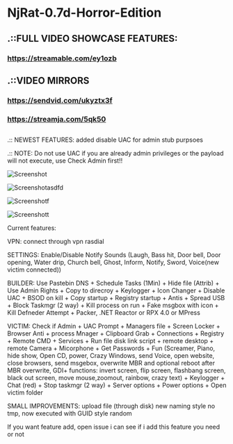 # NjRat-0.7d-Horror-Edition

## .::FULL VIDEO SHOWCASE FEATURES: 
### https://streamable.com/ey1ozb
## .::VIDEO MIRRORS
### https://sendvid.com/ukyztx3f
### https://streamja.com/5qk50
##

.:: NEWEST FEATURES: added disable UAC for admin stub purpsoes

.:: NOTE: Do not use UAC if you are already admin privileges or the payload will not execute, use Check Admin first!!


![Screenshot](https://github.com/De-eloper/NjRat-0.7d-Horror-Edition/raw/main/Screenshot_.PNG?raw=true)

![Screenshotasdfd](https://github.com/De-eloper/NjRat-0.7d-Horror-Edition/raw/main/Screenshotd.PNG?raw=true)

![Screenshotf](https://github.com/De-eloper/NjRat-0.7d-Horror-Edition/raw/main/Screenshotf.png?raw=true)

![Screenshott](https://github.com/De-eloper/NjRat-0.7d-Horror-Edition/raw/main/Screenshott.png?raw=true)

Current features:

VPN:
connect through vpn rasdial

SETTINGS: Enable/Disable Notify Sounds (Laugh, Bass hit, Door bell, Door opening, Water drip, Church bell,  Ghost, Inform, Notify, Sword, Voice(new victim connected))

BUILDER:
Use Pastebin DNS +
Schedule Tasks (1Min) +
Hide file (Attrib) +
Use Admin Rights +
Copy to direcroy + 
Keylogger + 
Icon Changer +
Disable UAC +
BSOD on kill + 
Copy startup + 
Registry  startup + 
Antis + 
Spread USB + 
Block Taskmgr (2 way) + 
Kill process on run + 
Fake msgbox with icon + 
Kill Defneder Attempt + 
Packer, .NET Reactor or RPX 4.0 or MPress

VICTIM:
Check if Admin +
UAC Prompt +
Managers file + 
Screen Locker +
Browser Anti +
process Mnager + 
Clipboard Grab +
Connections + 
Registry + 
Remote CMD + 
Services + 
Run file disk link script + 
remote desktop + 
remote Camera + 
Micorphone + 
Get Passwords + 
Fun (Screamer, Piano, hide show, Open CD, power, Crazy Windows, send Voice, open website, close browsers, send msgebox, overwrite MBR and optional reboot after MBR overwrite, GDI+ functions: invert screen, flip screen, flashbang screen, black out screen, move mouse,zoomout, rainbow, crazy text) + 
Keylogger + 
Chat (red) + 
Stop taskmgr (2 way) + 
Server options + 
Power options + 
Open victim folder

SMALL IMPROVEMENTS:
upload file (through disk) new naming style
no tmp, now executed with GUID style random

If you want feature add, open issue i can see if i add this feature you need or not
